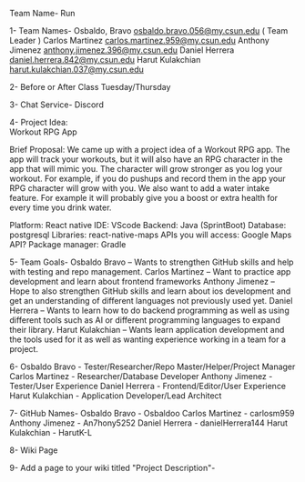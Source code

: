 Team Name- Run

1- 
Team Names-
Osbaldo, Bravo     osbaldo.bravo.056@my.csun.edu   ( Team Leader )
Carlos Martinez    carlos.martinez.959@my.csun.edu
Anthony Jimenez  anthony.jimenez.396@my.csun.edu
Daniel Herrera      daniel.herrera.842@my.csun.edu
Harut Kulakchian  harut.kulakchian.037@my.csun.edu

2-
Before or After Class Tuesday/Thursday 

3-
Chat Service-
Discord

4-
Project Idea:  
Workout RPG App

Brief Proposal: 
We came up with a project idea of a Workout RPG app. The app will 
track your workouts, but it will also have an RPG character in the app 
that will mimic you. The character will grow stronger as you log your 
workout. For example, if you do pushups and record them in the app 
your RPG character will grow with you. We also want to add a water 
intake feature. For example it will probably give you a boost or extra 
health for every time you drink water.

 Platform: React native
 IDE: VScode
 Backend: Java (SprintBoot)
 Database: postgresql
 Libraries: react-native-maps
 APIs you will access: Google Maps API?
 Package manager: Gradle

5-
Team Goals-
Osbaldo Bravo    – Wants to strengthen GitHub skills and help with testing and repo management.
Carlos Martinez  – Want to practice app development and learn about frontend frameworks
Anthony Jimenez  – Hope to also strengthen GitHub skills and learn about ios development and get an understanding of different languages not previously used yet. 
Daniel Herrera   – Wants to learn how to do backend programming as well as using different tools such as AI or different programming languages to expand their library.
Harut Kulakchian – Wants learn application development and the tools used for it as well as wanting experience working in a team for a project.


6-
Osbaldo Bravo    - Tester/Researcher/Repo Master/Helper/Project Manager
Carlos Martinez  - Researcher/Database Developer
Anthony Jimenez  - Tester/User Experience
Daniel Herrera   - Frontend/Editor/User Experience
Harut Kulakchian - Application Developer/Lead Architect 

7-
GitHub Names-
Osbaldo Bravo    - Osbaldoo
Carlos Martinez  - carlosm959
Anthony Jimenez  - An7hony5252
Daniel Herrera   - danielHerrera144
Harut Kulakchian - HarutK-L


8-
Wiki Page


9-
Add a page to your wiki titled "Project Description"-
